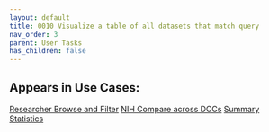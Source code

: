 ```yaml
---
layout: default
title: 0010 Visualize a table of all datasets that match query
nav_order: 3
parent: User Tasks
has_children: false
---
```


## Appears in Use Cases:

[Researcher Browse and Filter](../use-cases/browse-and-filter.md)
[NIH Compare across DCCs](../use-cases/multi-compare-custodian.md)
[Summary Statistics](../use-cases/summary-statistics.md)
